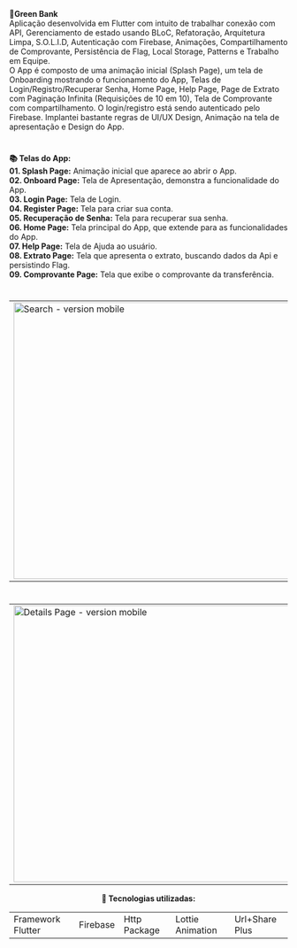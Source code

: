 <div> 
  <strong>💸Green Bank </strong>
</div>

<div>
Aplicação desenvolvida em Flutter com intuito de trabalhar conexão com API, Gerenciamento de estado usando BLoC, Refatoração, Arquitetura Limpa, S.O.L.I.D, Autenticação com Firebase, Animações, Compartilhamento de Comprovante, Persistência de Flag, Local Storage, Patterns e Trabalho em Equipe.
</div>  
  
<div>  
  O App é composto de uma animação inicial (Splash Page), um tela de Onboarding mostrando o funcionamento do App, Telas de Login/Registro/Recuperar Senha, Home Page, Help Page, Page  de Extrato com Paginação Infinita (Requisições de 10 em 10), Tela de Comprovante com compartilhamento. O login/registro está sendo autenticado pelo Firebase. Implantei bastante regras de UI/UX Design, Animação na tela de apresentação e Design do App. 
 </div>

  #
<div align="left"> 
  <strong>📚 Telas do App:</strong>
</div>

<div align="left"> 
   <strong>01. Splash Page:</strong> Animação inicial que aparece ao abrir o App.
</div>
<div align="left">  
   <strong>02. Onboard Page:</strong> Tela de Apresentação, demonstra a funcionalidade do App.
</div>
<div align="left"> 
   <strong>03. Login Page:</strong> Tela de Login.
</div>
<div align="left"> 
   <strong>04. Register Page:</strong> Tela para criar sua conta.
</div>
<div align="left"> 
   <strong>05. Recuperação de Senha:</strong> Tela para recuperar sua senha.
</div>
<div align="left"> 
   <strong>06. Home Page:</strong> Tela principal do App, que extende para as funcionalidades do App.
</div>
</div>
<div align="left"> 
   <strong>07. Help Page:</strong> Tela de Ajuda ao usuário.
</div>
<div align="left"> 
   <strong>08. Extrato Page:</strong> Tela que apresenta o extrato, buscando dados da Api e persistindo Flag.
</div>
<div align="left"> 
   <strong>09. Comprovante Page:</strong> Tela que exibe o comprovante da transferência.
</div>
  
  #

  <table align="center">
  <tr>
    <td>
      <img src="https://github.com/AndreWar10/solar-system-app/blob/master/assets/screens/getstarted_page.jpeg" alt="Search - version mobile" height="500px">
    </td>
    <td>
      <img src="https://github.com/AndreWar10/solar-system-app/blob/master/assets/screens/login_page.jpeg" alt="Details Page - version mobile" height="500px">
    </td>
    <td>
      <img src="https://github.com/AndreWar10/solar-system-app/blob/master/assets/screens/register_page.jpeg" alt="Details Page - version mobile" height="500px">
    </td>
     
  </table>
  
#
  
  <table align="center">
  <tr>
    <td>
      <img src="https://github.com/AndreWar10/solar-system-app/blob/master/assets/screens/home_page2.jpeg" alt="Details Page - version mobile" height="500px">
    </td>
    <td>
      <img src="https://github.com/AndreWar10/solar-system-app/blob/master/assets/screens/home_page.jpeg" alt="Details Page - version mobile" height="500px">
    </td>
    <td>
      <img src="https://github.com/AndreWar10/solar-system-app/blob/master/assets/screens/detail_page.jpeg" alt="Details Page - version mobile" height="500px">
    </td>
    
  </table>
  
<div align="center">  
  <strong> 💼 Tecnologias utilizadas: </strong>
</div>   

<table align="center">
 <tr>
  <td>Framework Flutter</td>  
  <td>Firebase </td>
  <td>Http Package</td>
  <td>Lottie Animation</td>
  <td>Url+Share Plus</td>
 
  
 </tr>
</table>
